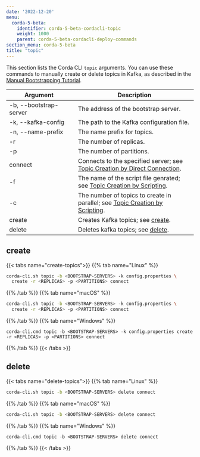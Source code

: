 ```yaml
---
date: '2022-12-20'
menu:
  corda-5-beta:
    identifier: corda-5-beta-cordacli-topic
    weight: 1000
    parent: corda-5-beta-cordacli-deploy-commands
section_menu: corda-5-beta
title: "topic"
---
```


This section lists the Corda CLI `topic` arguments. You can use these commands to manually create or delete topics in Kafka, as described in the [Manual Bootstrapping Tutorial](deployment-tutorials/manual.html).

| <div style="width:160px">Argument</div> | Description                                                                                                                                           |
| --------------------------------------- | ----------------------------------------------------------------------------------------------------------------------------------------------------- |
| -b, \-\-bootstrap-server                | The address of the bootstrap server.                                                                                                                  |
| -k, \-\-kafka-config                    | The path to the Kafka configuration file.                                                                                                             |
| -n, \-\-name-prefix                     | The name prefix for topics.                                                                                                                           |
| -r                                      | The number of replicas.                                                                                                                               |
| -p                                      | The number of partitions.                                                                                                                             |
| connect                                | Connects to the specified server; see [Topic Creation by Direct Connection](../deployment-tutorials/manual.html#topic-creation-by-direct-connection). |
| -f                                      | The name of the script file genrated; see [Topic Creation by Scripting](../deployment-tutorials/manual.html#topic-creation-by-scripting).             |
| -c                                      | The number of topics to create in parallel; see [Topic Creation by Scripting](../deployment-tutorials/manual.html#topic-creation-by-scripting).       |
| create                                  | Creates Kafka topics; see [create](#create).                                                                                                          |
| delete                                  | Deletes kafka topics; see [delete](#delete).                                                                                                          |

## create

{{< tabs name="create-topics">}}
{{% tab name="Linux" %}}
```sh
corda-cli.sh topic -b <BOOTSTRAP-SERVERS> -k config.properties \
  create -r <REPLICAS> -p <PARTITIONS> connect
```
{{% /tab %}}
{{% tab name="macOS" %}}
```sh
corda-cli.sh topic -b <BOOTSTRAP-SERVERS> -k config.properties \
  create -r <REPLICAS> -p <PARTITIONS> connect
   ```
{{% /tab %}}
{{% tab name="Windows" %}}
```shell
corda-cli.cmd topic -b <BOOTSTRAP-SERVERS> -k config.properties create -r <REPLICAS> -p <PARTITIONS> connect
```
{{% /tab %}}
{{< /tabs >}}

## delete

{{< tabs name="delete-topics">}}
{{% tab name="Linux" %}}
```sh
corda-cli.sh topic -b <BOOTSTRAP-SERVERS> delete connect
```
{{% /tab %}}
{{% tab name="macOS" %}}
```sh
corda-cli.sh topic -b <BOOTSTRAP-SERVERS> delete connect
   ```
{{% /tab %}}
{{% tab name="Windows" %}}
```shell
corda-cli.cmd topic -b <BOOTSTRAP-SERVERS> delete connect
```
{{% /tab %}}
{{< /tabs >}}